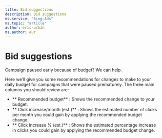 ```yaml
---
title: Bid suggestions
description: Bid suggestions
ms.service: "Bing-Ads"
ms.topic: "article"
author: eric-urban
ms.author: eur
---
```


# Bid suggestions

Campaign paused early because of budget? We can help.

Here we'll give you some recommendations for changes to make to your daily budget for campaigns that were paused prematurely. The three main columns you should review are:

- **            Recommended budget** : Shows the recommended change to your budget.
- **            Click increase/month (est.)** : Shows the estimated number of clicks per month you could gain by applying the recommended budget change.
- **            Click increase % (est.)** : Shows the estimated percentage increase in clicks you could gain by applying the recommended budget change.


